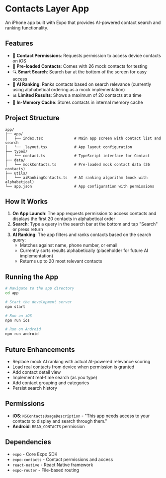 # Contacts Layer App

An iPhone app built with Expo that provides AI-powered contact search and ranking functionality.

## Features

- 📱 **Contact Permissions**: Requests permission to access device contacts on iOS
- 👥 **Pre-loaded Contacts**: Comes with 26 mock contacts for testing
- 🔍 **Smart Search**: Search bar at the bottom of the screen for easy access
- 🤖 **AI Ranking**: Ranks contacts based on search relevance (currently using alphabetical ordering as a mock implementation)
- 📊 **Limited Results**: Shows a maximum of 20 contacts at a time
- 💾 **In-Memory Cache**: Stores contacts in internal memory cache

## Project Structure

```
app/
├── app/
│   ├── index.tsx              # Main app screen with contact list and search
│   └── _layout.tsx            # App layout configuration
├── types/
│   └── contact.ts             # TypeScript interface for Contact
├── data/
│   └── mockContacts.ts        # Pre-loaded mock contact data (26 contacts)
├── utils/
│   └── aiRankingContacts.ts   # AI ranking algorithm (mock with alphabetical)
└── app.json                   # App configuration with permissions
```

## How It Works

1. **On App Launch**: The app requests permission to access contacts and displays the first 20 contacts in alphabetical order
2. **Search**: Type a query in the search bar at the bottom and tap "Search" or press return
3. **AI Ranking**: The app filters and ranks contacts based on the search query:
   - Matches against name, phone number, or email
   - Currently sorts results alphabetically (placeholder for future AI implementation)
   - Returns up to 20 most relevant contacts

## Running the App

```bash
# Navigate to the app directory
cd app

# Start the development server
npm start

# Run on iOS
npm run ios

# Run on Android
npm run android
```

## Future Enhancements

- Replace mock AI ranking with actual AI-powered relevance scoring
- Load real contacts from device when permission is granted
- Add contact detail view
- Implement real-time search (as you type)
- Add contact grouping and categories
- Persist search history

## Permissions

- **iOS**: `NSContactsUsageDescription` - "This app needs access to your contacts to display and search through them."
- **Android**: `READ_CONTACTS` permission

## Dependencies

- `expo` - Core Expo SDK
- `expo-contacts` - Contact permissions and access
- `react-native` - React Native framework
- `expo-router` - File-based routing


